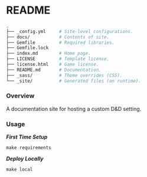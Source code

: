 # README

```bash
.
├── _config.yml     # Site-level configurations.
├── docs/           # Contents of site.
├── Gemfile         # Required libraries.
├── Gemfile.lock
├── index.md        # Home page.
├── LICENSE         # Template license.
├── license.html    # Game license.
├── README.md       # Documentation.
├── _sass/          # Theme overrides (CSS).
└── _site/          # Generated files (on runtime).
```

### Overview

A documentation site for hosting a custom D&D setting.

### Usage

***First Time Setup***

`make requirements`

***Deploy Locally***

`make local`
